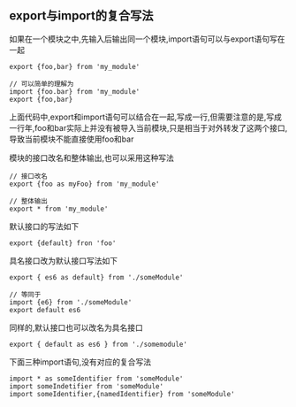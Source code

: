 ## export与import的复合写法

如果在一个模块之中,先输入后输出同一个模块,import语句可以与export语句写在一起
```
export {foo,bar} from 'my_module'

// 可以简单的理解为
import {foo.bar} from 'my_module'
export {foo,bar}
```
上面代码中,export和import语句可以结合在一起,写成一行,但需要注意的是,写成一行年,foo和bar实际上并没有被导入当前模块,只是相当于对外转发了这两个接口,导致当前模块不能直接使用foo和bar

模块的接口改名和整体输出,也可以采用这种写法
```
// 接口改名
export {foo as myFoo} from 'my_module'

// 整体输出
export * from 'my_module'
```
默认接口的写法如下
```
export {default} fron 'foo'
```
具名接口改为默认接口写法如下
```
export { es6 as default} from './someModule'

// 等同于
import {e6} from './someModule'
export default es6
```
同样的,默认接口也可以改名为具名接口
```
export { default as es6 } from './somemodule'
```
下面三种import语句,没有对应的复合写法
```
import * as someIdentifier from 'someModule'
import someIndetifier from 'someModule'
import someIdentifier,{namedIdentifier} from 'someModule'
```